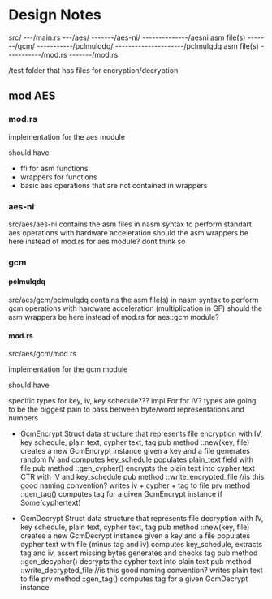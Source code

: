 # Design Notes

src/
---/main.rs
---/aes/
-------/aes-ni/
--------------/aesni asm file(s)
-------/gcm/
-----------/pclmulqdq/
---------------------/pclmulqdq asm file(s)
-----------/mod.rs
-------/mod.rs

/test folder that has files for encryption/decryption

## mod AES

### mod.rs
implementation for the aes module

should have

- ffi for asm functions
- wrappers for functions
- basic aes operations that are not contained in wrappers

### aes-ni
src/aes/aes-ni contains the asm files in nasm syntax to perform standart aes operations with hardware acceleration
should the asm wrappers be here instead of mod.rs for aes module?
dont think so

### gcm
#### pclmulqdq
src/aes/gcm/pclmulqdq contains the asm file(s) in nasm syntax to perform gcm operations with hardware acceleration (multiplication in GF)
should the asm wrappers be here instead of mod.rs for aes::gcm module?
#### mod.rs
src/aes/gcm/mod.rs

implementation for the gcm module

should have

specific types for key, iv, key schedule??? impl For for IV?
types are going to be the biggest pain to pass between byte/word representations and numbers

- GcmEncrypt Struct
    data structure that represents file encryption with IV, key schedule,  plain text, cypher text, tag
    pub method ::new(key, file)
        creates a new GcmEncrypt instance given a key and a file
        generates random IV and computes key_schedule
        populates plain_text field with file
    pub method ::gen_cypher()
        encrypts the plain text into cypher text
        CTR with IV and key_schedule
    pub method ::write_encrypted_file //is this good naming convention?
        writes iv + cypher + tag to file
    prv method ::gen_tag()
        computes tag for a given GcmEncrypt instance if Some(cyphertext)

- GcmDecrypt Struct
    data structure that represents file decryption with IV, key schedule,  plain text, cypher text, tag
    pub method ::new(key, file)
        creates a new GcmDecrypt instance given a key and a file
        populates cypher text with file (minus tag and iv)
        computes key_schedule, extracts tag and iv, assert missing bytes
        generates and checks tag
    pub method ::gen_decypher()
        decrypts the cypher text into plain text
    pub method ::write_decrypted_file //is this good naming convention?
        writes plain text to file
    prv method ::gen_tag()
        computes tag for a given GcmDecrypt instance


